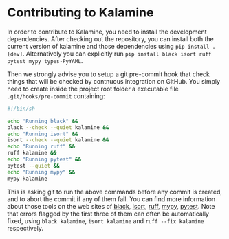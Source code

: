 # Contributing to Kalamine

In order to contribute to Kalamine, you need to install the development dependencies. 
After checking out the repository, you can install both the current version of kalamine and those dependencies using `pip install .[dev]`.
Alternatively you can explicitly run `pip install black isort ruff pytest mypy types-PyYAML`.

Then we strongly advise you to setup a git pre-commit hook that check things that will be checked by contnuous integration on GitHub.
You simply need to create inside the project root folder a executable file `.git/hooks/pre-commit` containing:
```bash
#!/bin/sh

echo "Running black" &&
black --check --quiet kalamine &&
echo "Running isort" &&
isort --check --quiet kalamine &&
echo "Running ruff" &&
ruff kalamine &&
echo "Running pytest" &&
pytest --quiet &&
echo "Running mypy" &&
mypy kalamine 
```

This is asking git to run the above commands before any commit is created, and to abort the commit if any of them fail.
You can find more information about those tools on the web sites of 
[black](https://black.readthedocs.io/),
[isort](https://pycqa.github.io/isort/),
[ruff](https://docs.astral.sh/ruff/), 
[mypy](https://mypy.readthedocs.io/), 
[pytest](https://docs.pytest.org/). 
Note that errors flagged by the first three of them can often be automatically fixed, using
`black kalamine`, `isort kalamine` and `ruff --fix kalamine` respectively.


